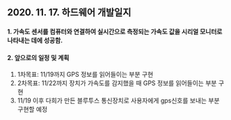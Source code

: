 ## 2020. 11. 17. 하드웨어 개발일지

#### 1. 가속도 센서를 컴퓨터와 연결하여 실시간으로 측정되는 가속도 값을 시리얼 모니터로 나타내는 데에 성공함.

#### 2. 앞으로의 일정 및 계획

1. 1차목표: 11/19까지 GPS 정보를 읽어들이는 부분 구현
2. 2차목표: 11/22까지 장치가 가속도를 감지했을 때 GPS 정보를 읽어들이는 부분 구현
3. 11/19 이후 다희가 만든 블루투스 통신장치로 사용자에게 gps신호를 보내는 부분 구현할 예정
